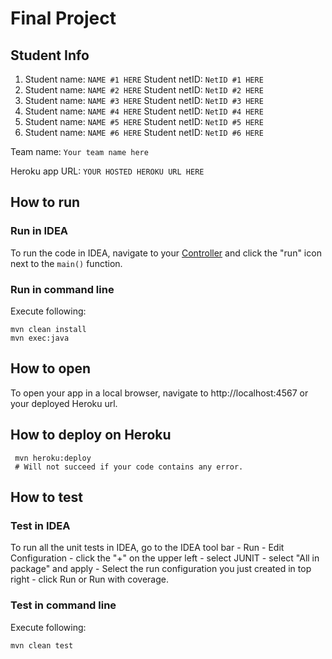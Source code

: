# Final Project

## Student Info

1. Student name: `NAME #1 HERE`   Student netID: `NetID #1 HERE`
2. Student name: `NAME #2 HERE`   Student netID: `NetID #2 HERE`
3. Student name: `NAME #3 HERE`   Student netID: `NetID #3 HERE`
4. Student name: `NAME #4 HERE`   Student netID: `NetID #4 HERE`
5. Student name: `NAME #5 HERE`   Student netID: `NetID #5 HERE`
6. Student name: `NAME #6 HERE`   Student netID: `NetID #6 HERE`

Team name: `Your team name here`

Heroku app URL: `YOUR HOSTED HEROKU URL HERE`

## How to run

### Run in IDEA

To run the code in IDEA, navigate
to your [Controller](src/main/java/edu/rice/comp610/controller/Controller.java)
and click the "run" icon next to the `main()` function.

### Run in command line

Execute following:

```shell
mvn clean install
mvn exec:java
```

## How to open
To open your app in a local browser, navigate to http://localhost:4567 or your deployed Heroku url. 
## How to deploy on Heroku
```shell
 mvn heroku:deploy
 # Will not succeed if your code contains any error.
```


## How to test

### Test in IDEA

To run all the unit tests in IDEA, go to the IDEA tool bar - Run - Edit Configuration - click the "+" on the upper left -
select JUNIT - select "All in package" and apply - Select the run configuration you just created in top right - click
Run or Run with coverage.

### Test in command line

Execute following:

```shell
mvn clean test
```